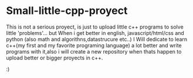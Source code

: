 # Small-little-cpp-proyect

 This is not a serious proyect, is just to upload little c++ programs to solve little 'problems'... but When i get better in english, javascript/html/css and python (also math and algorithns,datastrucure etc..) I Will dedicate to learn c++(my first and my favorite programing language) a lot better and write programs with it,also i will create a new repository when thats happen to upload better or bigger proyects in c++. 
 
 :)

